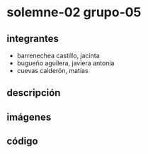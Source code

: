 # solemne-02 grupo-05

## integrantes

* barrenechea castillo, jacinta
* bugueño aguilera, javiera antonia
* cuevas calderón, matías

## descripción

## imágenes

## código